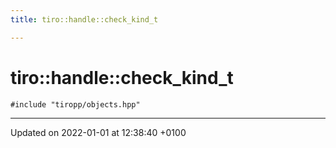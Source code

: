 ```yaml
---
title: tiro::handle::check_kind_t

---
```


# tiro::handle::check_kind_t






`#include "tiropp/objects.hpp"`

-------------------------------

Updated on 2022-01-01 at 12:38:40 +0100